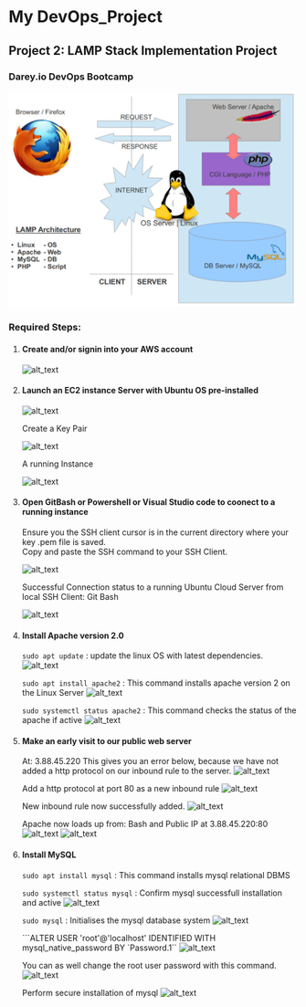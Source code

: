 # My DevOps_Project 

## Project 2: LAMP Stack Implementation Project

### Darey.io DevOps Bootcamp

![alt text](img/00.lamp.png)

### Required Steps:
1. #### Create and/or signin into your AWS account

   ![alt_text](01.signin_to_aws.png)


2. #### Launch an EC2 instance Server with Ubuntu OS pre-installed

   ![alt_text](02a.launchEC2.png)

   Create a Key Pair
   
   ![alt_text](02b.key_pair.png)

   A running Instance

   ![alt_text](02c.instance.png)


3. #### Open GitBash or Powershell or Visual Studio code to coonect to a running instance

   Ensure you  the SSH client cursor is in the current directory where your key .pem file is 
   saved.  
   Copy and paste the SSH command to your SSH Client.

   ![alt_text](03a.SSHclient.png)


   Successful Connection status to a running Ubuntu Cloud Server from local SSH Client: Git Bash

   ![alt_text](03b.connect.png)




4. #### Install Apache version 2.0

   ```sudo apt update``` : update the linux OS with latest dependencies.
   ![alt_text](04a.sudo_apt.png)
   

   ```sudo apt install apache2```   :  This command installs apache version 2 on the Linux Server
   ![alt_text](04b.installapachev2.png)


   ```sudo systemctl status apache2```  : This command checks the status of the apache if active
    ![alt_text](04c.statusapache.png)




5. #### Make an early visit to our public web server 
   At: 3.88.45.220  This gives you an error below,
   because we have not added a http protocol on our inbound rule to the server.
   ![alt_text](05a.earlyvisiterror.png) 


   Add a http protocol at port 80 as a new inbound rule
   ![alt_text](05b.createHTTP.png)


   New inbound rule now successfully added.
   ![alt_text](05c.httpinboundrule.png)


   Apache now loads up from: Bash and Public IP at 3.88.45.220:80
   ![alt_text](05d.localhost1.png)
   ![alt_text](05e.apacheworks.png)


6. #### Install MySQL

    ```sudo apt install mysql``` : This command installs mysql relational DBMS 

    ```sudo systemctl status mysql``` : Confirm mysql successfull installation and active
    ![alt_text](06a.mysqlrunning) 

   
    ```sudo mysql```  : Initialises the mysql database system
    ![alt_text](06b.enterintomysqlproper) 

    ```ALTER USER 'root'@'localhost' IDENTIFIED WITH mysql_native_password BY `Password.1``
    ![alt_text](06c.rootmysqluserpasswrd)
    
    You can as well change the root user password with this command.
    ![alt_text](6d.changerootpasswrdmysql)

    Perform secure installation of mysql
    ![alt_text](6e.mysqlsecureinstallation)



